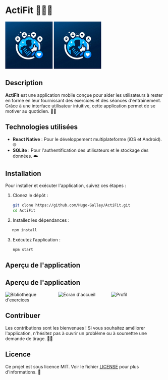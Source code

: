 # ActiFit 🏋️‍♂️📱

<img src="assets/images/logo.jpg" alt="Logo de l'App" width="150"/> 

<img src="assets/images/logo.jpg" alt="Logo de l'App" width="150"/> 

## Description

**ActiFit** est une application mobile conçue pour aider les utilisateurs à rester en forme en leur fournissant des exercices et des séances d'entraînement. Grâce à une interface utilisateur intuitive, cette application permet de se motiver au quotidien. 💪✨


## Technologies utilisées

- **React Native** : Pour le développement multiplateforme (iOS et Android). 🌐
- **SQLite** : Pour l'authentification des utilisateurs et le stockage des données. ☁️

## Installation

Pour installer et exécuter l'application, suivez ces étapes :

1. Clonez le dépôt :
   ```bash
   git clone https://github.com/Hugo-Galley/ActiFit.git
   cd ActiFit
   ```
2.	Installez les dépendances :
   ```bash
      npm install
   ```
3. Exécutez l’application :
      ```bash
      npm start
   ```
   

## Aperçu de l'application

## Aperçu de l'application

<div style="display: flex; justify-content: space-around;">
  <img src="GitHubImg/Librairy.png" alt="Bibliothèque d'exercices" width="300"/>
     <img src="GitHubImg/HomePage.png" alt="Écran d'accueil" width="300"/>
  <img src="GitHubImg/profil.png" alt="Profil" width="300"/> 

</div>

## Contribuer

Les contributions sont les bienvenues ! Si vous souhaitez améliorer l'application, n'hésitez pas à ouvrir un problème ou à soumettre une demande de tirage. 🤝🌟

## Licence

Ce projet est sous licence MIT. Voir le fichier [LICENSE](LICENSE) pour plus d'informations. 📜
